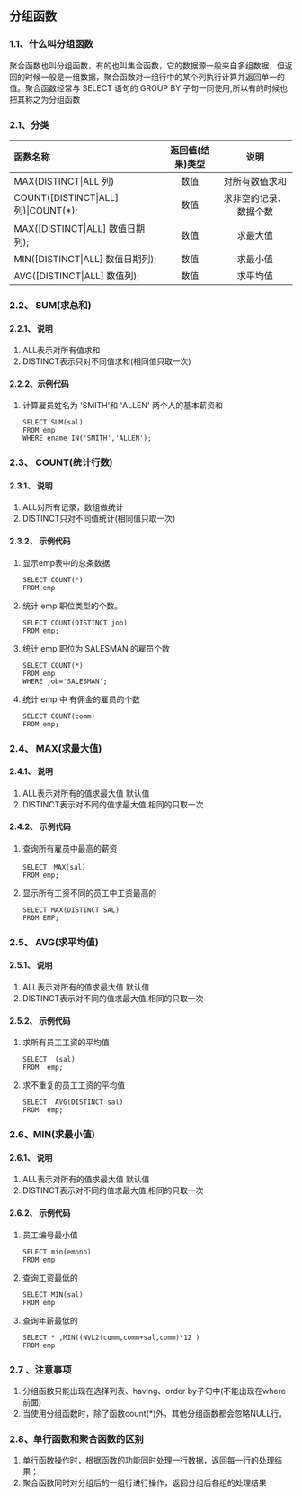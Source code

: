 ## 分组函数

### 1.1、什么叫分组函数

​    聚合函数也叫分组函数，有的也叫集合函数，它的数据源一般来自多组数据，但返回的时候一般是一组数据，聚合函数对一组行中的某个列执行计算并返回单一的值。聚合函数经常与 SELECT 语句的 GROUP BY 子句一同使用,所以有的时候也把其称之为分组函数

### 2.1、分类

| 函数名称 | 返回值\(结果\)类型 | 说明 |
| :--- | :---: | :---: |
| MAX\(DISTINCT\|ALL 列\) | 数值 | 对所有数值求和 |
| COUNT\(\[DISTINCT\|ALL\] 列\)\|COUNT\(\*\); | 数值 | 求非空的记录、数据个数 |
| MAX\(\[DISTINCT\|ALL\] 数值日期列\); | 数值 | 求最大值 |
| MIN\(\[DISTINCT\|ALL\] 数值日期列\); | 数值 | 求最小值 |
| AVG\(\[DISTINCT\|ALL\] 数值列\); | 数值 | 求平均值 |

### 2.2、 SUM\(求总和\)

#### 2.2.1、 说明

1. ALL表示对所有值求和
2. DISTINCT表示只对不同值求和\(相同值只取一次\)

#### 2.2.2、示例代码

1. 计算雇员姓名为 'SMITH'和 'ALLEN' 两个人的基本薪资和

   ```
   SELECT SUM(sal) 
   FROM emp 
   WHERE ename IN('SMITH','ALLEN');
   ```

### 2.3、 COUNT\(统计行数\)

#### 2.3.1、 说明

1. ALL对所有记录，数组做统计
2. DISTINCT只对不同值统计\(相同值只取一次\)

#### 2.3.2、 示例代码

1. 显示emp表中的总条数据

   ```
   SELECT COUNT(*) 
   FROM emp
   ```

2. 统计 emp  职位类型的个数。

   ```
   SELECT COUNT(DISTINCT job) 
   FROM emp;
   ```

3. 统计 emp 职位为 SALESMAN 的雇员个数

   ```
   SELECT COUNT(*) 
   FROM emp 
   WHERE job='SALESMAN';
   ```

4. 统计 emp 中 有佣金的雇员的个数

   ```
   SELECT COUNT(comm) 
   FROM emp;
   ```

### 2.4、 MAX\(求最大值\)

#### 2.4.1、 说明

1. ALL表示对所有的值求最大值 默认值
2. DISTINCT表示对不同的值求最大值,相同的只取一次

#### 2.4.2、 示例代码

1. 查询所有雇员中最高的薪资

   ```
   SELECT　MAX(sal)
   FROM emp;
   ```

2. 显示所有工资不同的员工中工资最高的

   ```
   SELECT MAX(DISTINCT SAL) 
   FROM EMP;
   ```

### 2.5、 AVG\(求平均值\)

#### 2.5.1、 说明

1. ALL表示对所有的值求最大值 默认值
2. DISTINCT表示对不同的值求最大值,相同的只取一次

#### 2.5.2、 示例代码

1. 求所有员工工资的平均值

   ```
   SELECT  (sal) 
   FROM  emp;
   ```

2. 求不重复的员工工资的平均值

   ```
   SELECT  AVG(DISTINCT sal) 
   FROM  emp;
   ```

### 2.6、MIN\(求最小值\)

#### 2.6.1、 说明

1. ALL表示对所有的值求最大值 默认值
2. DISTINCT表示对不同的值求最大值,相同的只取一次

#### 2.6.2、 示例代码

1. 员工编号最小值

   ```
   SELECT min(empno) 
   FROM emp
   ```

2. 查询工资最低的

   ```
   SELECT MIN(sal)
   FROM emp
   ```

3. 查询年薪最低的

   ```
   SELECT * ,MIN((NVL2(comm,comm+sal,comm)*12 )
   FROM emp
   ```

### 2.7 、注意事项

1. 分组函数只能出现在选择列表、having、order by子句中\(不能出现在where前面\)
2. 当使用分组函数时，除了函数count\(\*\)外，其他分组函数都会忽略NULL行。 

### 2.8、单行函数和聚合函数的区别

1. 单行函数操作时，根据函数的功能同时处理一行数据，返回每一行的处理结果；
2. 聚合函数同时对分组后的一组行进行操作，返回分组后各组的处理结果



